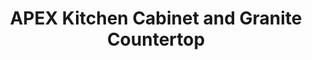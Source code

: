 ---
title: "APEX Kitchen Cabinet and Granite Countertop"
url: /fresno/apex-kitchen-cabinet-and-granite-countertop/
shop: kitchen
---